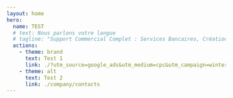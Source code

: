 ```yaml
---
layout: home
hero:
  name: TEST
  # text: Nous parlons votre langue
  # tagline: "Support Commercial Complet : Services Bancaires, Création d'Entreprise, Visas. Aucun frais initial – paiement uniquement après approbation."
  actions:
    - theme: brand
      text: Test 1
      link: ./?utm_source=google_ads&utm_medium=cpc&utm_campaign=winter_2025
    - theme: alt
      text: Test 2
      link: ./company/contacts
---
```

